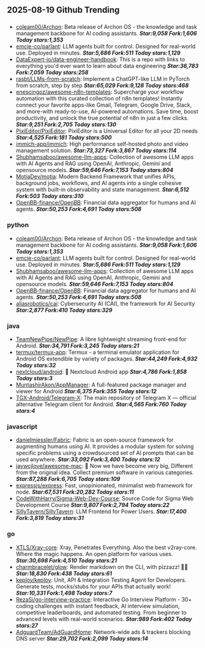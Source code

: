 ## 2025-08-19 Github Trending

### 
* [coleam00/Archon](https://github.com/coleam00/Archon): Beta release of Archon OS - the knowledge and task management backbone for AI coding assistants. ***Star:9,058 Fork:1,606 Today stars:1,353***
* [emcie-co/parlant](https://github.com/emcie-co/parlant): LLM agents built for control. Designed for real-world use. Deployed in minutes. ***Star:5,686 Fork:511 Today stars:1,129***
* [DataExpert-io/data-engineer-handbook](https://github.com/DataExpert-io/data-engineer-handbook): This is a repo with links to everything you'd ever want to learn about data engineering ***Star:36,783 Fork:7,059 Today stars:258***
* [rasbt/LLMs-from-scratch](https://github.com/rasbt/LLMs-from-scratch): Implement a ChatGPT-like LLM in PyTorch from scratch, step by step ***Star:65,029 Fork:9,128 Today stars:468***
* [enescingoz/awesome-n8n-templates](https://github.com/enescingoz/awesome-n8n-templates): Supercharge your workflow automation with this curated collection of n8n templates! Instantly connect your favorite apps-like Gmail, Telegram, Google Drive, Slack, and more-with ready-to-use, AI-powered automations. Save time, boost productivity, and unlock the true potential of n8n in just a few clicks. ***Star:9,251 Fork:2,705 Today stars:130***
* [PixiEditor/PixiEditor](https://github.com/PixiEditor/PixiEditor): PixiEditor is a Universal Editor for all your 2D needs ***Star:4,525 Fork:181 Today stars:500***
* [immich-app/immich](https://github.com/immich-app/immich): High performance self-hosted photo and video management solution. ***Star:73,327 Fork:3,867 Today stars:114***
* [Shubhamsaboo/awesome-llm-apps](https://github.com/Shubhamsaboo/awesome-llm-apps): Collection of awesome LLM apps with AI Agents and RAG using OpenAI, Anthropic, Gemini and opensource models. ***Star:59,646 Fork:7,153 Today stars:804***
* [MotiaDev/motia](https://github.com/MotiaDev/motia): Modern Backend Framework that unifies APIs, background jobs, workflows, and AI agents into a single cohesive system with built-in observability and state management. ***Star:6,512 Fork:503 Today stars:310***
* [OpenBB-finance/OpenBB](https://github.com/OpenBB-finance/OpenBB): Financial data aggregator for humans and AI agents. ***Star:50,253 Fork:4,691 Today stars:508***

### python
* [coleam00/Archon](https://github.com/coleam00/Archon): Beta release of Archon OS - the knowledge and task management backbone for AI coding assistants. ***Star:9,058 Fork:1,606 Today stars:1,353***
* [emcie-co/parlant](https://github.com/emcie-co/parlant): LLM agents built for control. Designed for real-world use. Deployed in minutes. ***Star:5,686 Fork:511 Today stars:1,129***
* [Shubhamsaboo/awesome-llm-apps](https://github.com/Shubhamsaboo/awesome-llm-apps): Collection of awesome LLM apps with AI Agents and RAG using OpenAI, Anthropic, Gemini and opensource models. ***Star:59,646 Fork:7,153 Today stars:804***
* [OpenBB-finance/OpenBB](https://github.com/OpenBB-finance/OpenBB): Financial data aggregator for humans and AI agents. ***Star:50,253 Fork:4,691 Today stars:508***
* [aliasrobotics/cai](https://github.com/aliasrobotics/cai): Cybersecurity AI (CAI), the framework for AI Security ***Star:2,877 Fork:410 Today stars:329***

### java
* [TeamNewPipe/NewPipe](https://github.com/TeamNewPipe/NewPipe): A libre lightweight streaming front-end for Android. ***Star:34,791 Fork:3,245 Today stars:21***
* [termux/termux-app](https://github.com/termux/termux-app): Termux - a terminal emulator application for Android OS extendible by variety of packages. ***Star:44,249 Fork:4,932 Today stars:32***
* [nextcloud/android](https://github.com/nextcloud/android): 📱 Nextcloud Android app ***Star:4,786 Fork:1,858 Today stars:3***
* [MuntashirAkon/AppManager](https://github.com/MuntashirAkon/AppManager): A full-featured package manager and viewer for Android ***Star:6,375 Fork:355 Today stars:12***
* [TGX-Android/Telegram-X](https://github.com/TGX-Android/Telegram-X): The main repository of Telegram X — official alternative Telegram client for Android. ***Star:4,565 Fork:760 Today stars:4***

### javascript
* [danielmiessler/Fabric](https://github.com/danielmiessler/Fabric): Fabric is an open-source framework for augmenting humans using AI. It provides a modular system for solving specific problems using a crowdsourced set of AI prompts that can be used anywhere. ***Star:33,092 Fork:3,400 Today stars:12***
* [jaywcjlove/awesome-mac](https://github.com/jaywcjlove/awesome-mac):  Now we have become very big, Different from the original idea. Collect premium software in various categories. ***Star:87,288 Fork:6,705 Today stars:109***
* [expressjs/express](https://github.com/expressjs/express): Fast, unopinionated, minimalist web framework for node. ***Star:67,531 Fork:20,282 Today stars:11***
* [CodeWithHarry/Sigma-Web-Dev-Course](https://github.com/CodeWithHarry/Sigma-Web-Dev-Course): Source Code for Sigma Web Development Course ***Star:9,807 Fork:2,794 Today stars:22***
* [SillyTavern/SillyTavern](https://github.com/SillyTavern/SillyTavern): LLM Frontend for Power Users. ***Star:17,400 Fork:3,819 Today stars:31***

### go
* [XTLS/Xray-core](https://github.com/XTLS/Xray-core): Xray, Penetrates Everything. Also the best v2ray-core. Where the magic happens. An open platform for various uses. ***Star:30,698 Fork:4,510 Today stars:21***
* [charmbracelet/glow](https://github.com/charmbracelet/glow): Render markdown on the CLI, with pizzazz! 💅🏻 ***Star:18,830 Fork:438 Today stars:61***
* [keploy/keploy](https://github.com/keploy/keploy): Unit, API & Integration Testing Agent for Developers. Generate tests, mocks/stubs for your APIs that actually work! ***Star:10,331 Fork:1,498 Today stars:7***
* [RezaSi/go-interview-practice](https://github.com/RezaSi/go-interview-practice): Interactive Go Interview Platform - 30+ coding challenges with instant feedback, AI interview simulation, competitive leaderboards, and automated testing. From beginner to advanced levels with real-world scenarios. ***Star:989 Fork:402 Today stars:27***
* [AdguardTeam/AdGuardHome](https://github.com/AdguardTeam/AdGuardHome): Network-wide ads & trackers blocking DNS server ***Star:29,702 Fork:2,099 Today stars:14***
